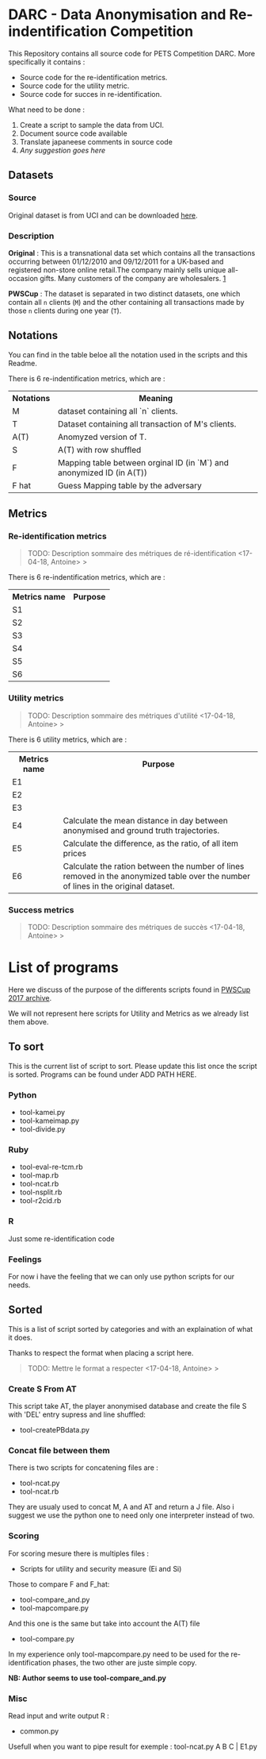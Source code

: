 # DARC - Data Anonymisation and Re-indentification Competition

This Repository contains all source code for PETS Competition DARC. More
specifically it contains :
  - Source code for the re-identification metrics.
  - Source code for the utility metric.
  - Source code for succes in re-identification.

What need to be done :
  1. Create a script to sample the data from UCI.
  2. Document source code available
  3. Translate japaneese comments in source code
  4. *Any suggestion goes here*

## Datasets

### Source
Original dataset is from UCI and can be downloaded
[here](https://archive.ics.uci.edu/ml/datasets/Online+Retail).

### Description

**Original** :
This is a transnational data set which contains all the transactions occurring
between 01/12/2010 and 09/12/2011 for a UK-based and registered non-store online
retail.The company mainly sells unique all-occasion gifts. Many customers of the
company are wholesalers. [1](https://archive.ics.uci.edu/ml/datasets/Online+Retail)

**PWSCup** :
The dataset is separated in two distinct datasets, one which contain all `n`
clients (`M`) and the other containing all transactions made by those `n`
clients during one year (`T`).

## Notations

You can find in the table beloe all the notation used in the scripts and this
Readme.

  There is 6 re-indentification metrics, which are :
  <table class="tg">
    <tr>
      <th class="tg-us36">Notations</th>
      <th class="tg-us36">Meaning</th>
    </tr>
    <tr>
      <td class="tg-us36">M</td>
      <td class="tg-us36">dataset containing all `n` clients.</td>
    </tr>
    <tr>
      <td class="tg-us36">T</td>
      <td class="tg-us36">Dataset containing all transaction of M's clients.</td>
    </tr>
    <tr>
      <td class="tg-us36">A(T)</td>
      <td class="tg-us36">Anomyzed version of T.</td>
    </tr>
    <tr>
      <td class="tg-us36">S</td>
      <td class="tg-us36">A(T) with row shuffled</td>
    </tr>
    <tr>
      <td class="tg-us36">F</td>
      <td class="tg-us36">Mapping table between orginal ID (in `M`) and
      anonymized ID (in A(T))</td>
    </tr>
    <tr>
      <td class="tg-us36">F hat</td>
      <td class="tg-us36">Guess Mapping table by the adversary</td>
    </tr>
  </table>


## Metrics
### Re-identification metrics

>  TODO: Description sommaire des métriques de ré-identification <17-04-18, Antoine> >

  There is 6 re-indentification metrics, which are :
  <table class="tg">
    <tr>
      <th class="tg-us36">Metrics name</th>
      <th class="tg-us36">Purpose</th>
    </tr>
    <tr>
      <td class="tg-us36">S1</td>
      <td class="tg-us36"></td>
    </tr>
    <tr>
      <td class="tg-us36">S2</td>
      <td class="tg-us36"></td>
    </tr>
    <tr>
      <td class="tg-us36">S3</td>
      <td class="tg-us36"></td>
    </tr>
    <tr>
      <td class="tg-us36">S4</td>
      <td class="tg-us36"></td>
    </tr>
    <tr>
      <td class="tg-us36">S5</td>
      <td class="tg-us36"></td>
    </tr>
    <tr>
      <td class="tg-us36">S6</td>
      <td class="tg-us36"></td>
    </tr>
  </table>

### Utility metrics

>  TODO: Description sommaire des métriques d'utilité <17-04-18, Antoine> >

There is 6 utility metrics, which are :

  <table class="tg">
    <tr>
      <th class="tg-us36">Metrics name</th>
      <th class="tg-us36">Purpose</th>
    </tr>
    <tr>
      <td class="tg-us36">E1</td>
      <td class="tg-us36"></td>
    </tr>
    <tr>
      <td class="tg-us36">E2</td>
      <td class="tg-us36"></td>
    </tr>
    <tr>
      <td class="tg-us36">E3</td>
      <td class="tg-us36"></td>
    </tr>
    <tr>
      <td class="tg-us36">E4</td>
      <td class="tg-us36">Calculate the mean distance in day between <br>
      anonymised and ground truth trajectories.</td>
    </tr>
    <tr>
      <td class="tg-us36">E5</td>
      <td class="tg-us36">Calculate the difference, as the ratio, of all item prices</td>
    </tr>
    <tr>
      <td class="tg-us36">E6</td>
      <td class="tg-us36">Calculate the ration between the number of lines <br>
      removed in the anonymized table over the number of lines in the original dataset.</td>
    </tr>
  </table>

### Success metrics

>  TODO: Description sommaire des métriques de succès <17-04-18, Antoine> >

# List of programs

Here we discuss of the purpose of the differents scripts found in [PWSCup 2017
archive](https://pwscup.personal-data.biz/web/pws2017/data/PWSCUP2017_Samples.zip).

We will not represent here scripts for Utility and Metrics as we already list
them above.

## To sort

This is the current list of script to sort. Please update this list once the
script is sorted. Programs can be found under ADD PATH HERE.

### Python

 - tool-kamei.py
 - tool-kameimap.py
 - tool-divide.py

### Ruby

 - tool-eval-re-tcm.rb
 - tool-map.rb
 - tool-ncat.rb
 - tool-nsplit.rb
 - tool-r2cid.rb

### R

Just some re-identification code

### Feelings

For now i have the feeling that we can only use python scripts for our needs.

## Sorted

This is a list of script sorted by categories and with an explaination of what
it does.

Thanks to respect the format when placing a script here.

>  TODO: Mettre le format a respecter  <17-04-18, Antoine> >

### Create S From AT
This script take AT, the player anonymised database and create the file S with
'DEL' entry supress and line shuffled:

 - tool-createPBdata.py

### Concat file between them

There is two scripts for concatening files are :

 - tool-ncat.py
 - tool-ncat.rb

They are usualy used to concat M, A and AT and return a J file.
Also i suggest we use the python one to need only one interpreter instead of
two.

### Scoring
For scoring mesure there is multiples files :
 - Scripts for utility and security measure (Ei and Si)

Those to compare F and F_hat:
 - tool-compare_and.py
 - tool-mapcompare.py

And this one is the same but take into account the A(T) file
 - tool-compare.py

In my experience only tool-mapcompare.py need to be used for the
re-identification phases, the two other are juste simple copy.

**NB: Author seems to use tool-compare_and.py**

### Misc

Read input and write output R :

 - common.py

Usefull when you want to pipe result for exemple : tool-ncat.py A B C | E1.py
